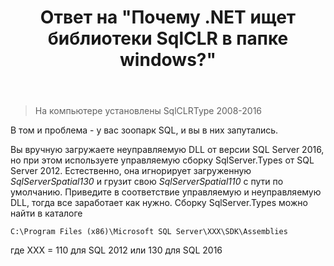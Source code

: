 ﻿---
title: "Ответ на \"Почему .NET ищет библиотеки SqlCLR в папке windows?\""
se.owner.user_id: 240512
se.owner.display_name: "MSDN.WhiteKnight"
se.owner.link: "https://ru.stackoverflow.com/users/240512/msdn-whiteknight"
se.answer_id: 896161
se.question_id: 896018
se.post_type: answer
se.is_accepted: True
---
<blockquote>
  <p>На компьютере установлены SqlCLRType 2008-2016</p>
</blockquote>

<p>В том и проблема - у вас зоопарк SQL, и вы в них запутались. </p>

<p>Вы вручную загружаете неуправляемую DLL от версии SQL Server 2016, но при этом используете управляемую сборку SqlServer.Types от SQL Server 2012. Естественно, она игнорирует загруженную <em>SqlServerSpatial130</em> и грузит свою <em>SqlServerSpatial110</em> с пути по умолчанию. Приведите в соответствие управляемую и неуправляемую DLL, тогда все заработает как нужно. Сборку SqlServer.Types можно найти в каталоге</p>

<pre><code>C:\Program Files (x86)\Microsoft SQL Server\XXX\SDK\Assemblies
</code></pre>

<p>где XXX = 110 для SQL 2012 или 130 для SQL 2016</p>
